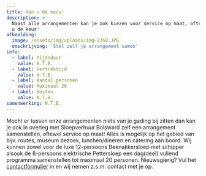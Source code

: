 ```yaml
---
title: Aan u de keus!
description: >-
  Naast alle arrangementen kan je ook kiezen voor service op maat, oftewel 'Aan
  u de keus'
afbeelding:
  image: /assets/img/uploads/img-7350.JPG
  omschrijving: 'Stel zelf je arrangement samen'
info:
  - label: Tijdsduur
    value: N.T.B.
  - label: Vertrektijd
    value: N.T.B.
  - label: Aantal personen
    value: Maximaal 20
  - label: Kosten
    value: N.T.B.
samenwerking: N.T.B.
---
```


Mocht er tussen onze arrangementen niets van je gading bij zitten dan kan je ook in overleg met Sloepverhuur Bolsward zelf een arrangement samenstellen, oftewel service op maat\! Alles is mogelijk op het gebied van bijv. routes, museum bezoek, lunchen/dineren en catering aan boord. Wij kunnen zowel voor de luxe 12-persoons Beenakkersloep met schipper alsook de 8-persoons elektrische Pettersloep een dag(deel) vullend programma samenstellen tot maximaal 20 personen. Nieuwsgierig? Vul het [contactformulier](https://sloepverhuurbolsward.nl/contact) in en wij nemen z.s.m. contact met je op.
